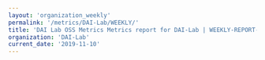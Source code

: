 ```yaml
---
layout: 'organization_weekly'
permalink: '/metrics/DAI-Lab/WEEKLY/'
title: 'DAI Lab OSS Metrics Metrics report for DAI-Lab | WEEKLY-REPORT-2019-11-10'
organization: 'DAI-Lab'
current_date: '2019-11-10'
---
```

